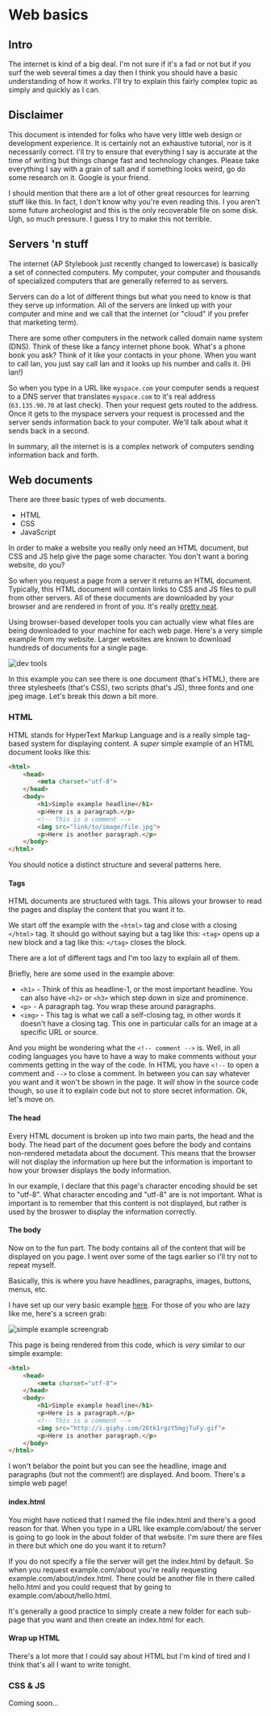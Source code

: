 # Web basics

## Intro

The internet is kind of a big deal. I'm not sure if it's a fad or not but if you surf the web several times a day then I think you should have a basic understanding of how it works. I'll try to explain this fairly complex topic as simply and quickly as I can.

## Disclaimer

This document is intended for folks who have very little web design or development experience. It is certainly not an exhaustive tutorial, nor is it necessarily correct. I'll try to ensure that everything I say is accurate at the time of writing but things change fast and technology changes. Please take everything I say with a grain of salt and if something looks weird, go do some research on it. Google is your friend.

I should mention that there are a lot of other great resources for learning stuff like this. In fact, I don't know why you're even reading this. I you aren't some future archeologist and this is the only recoverable file on some disk. Ugh, so much pressure. I guess I try to make this not terrible.

## Servers 'n stuff

The internet (AP Stylebook just recently changed to lowercase) is basically a set of connected computers. My computer, your computer and thousands of specialized computers that are generally referred to as servers.

Servers can do a lot of different things but what you need to know is that they serve up information. All of the servers are linked up with your computer and mine and we call that the internet (or "cloud" if you prefer that marketing term).

There are some other computers in the network called domain name system (DNS). Think of these like a fancy internet phone book. What's a phone book you ask? Think of it like your contacts in your phone. When you want to call Ian, you just say call Ian and it looks up his number and calls it. (Hi Ian!)

So when you type in a URL like `myspace.com` your computer sends a request to a DNS server that translates `myspace.com` to it's real address (`63.135.90.70` at last check). Then your request gets routed to the address. Once it gets to the myspace servers your request is processed and the server sends information back to your computer. We'll talk about what it sends back in a second.

In summary, all the internet is is a complex network of computers sending information back and forth.

## Web documents

There are three basic types of web documents.

* HTML
* CSS
* JavaScript

In order to make a website you really only need an HTML document, but CSS and JS help give the page some character. You don't want a boring website, do you?

So when you request a page from a server it returns an HTML document. Typically, this HTML document will contain links to CSS and JS files to pull from other servers. All of these documents are downloaded by your browser and are rendered in front of you. It's really [pretty neat](https://www.youtube.com/watch?v=Hm3JodBR-vs).

Using browser-based developer tools you can actually view what files are being downloaded to your machine for each web page. Here's a very simple example from my website. Larger websites are known to download hundreds of documents for a single page.

![dev tools](https://cloud.githubusercontent.com/assets/4853944/15237498/38e85e16-1883-11e6-9d1b-219a6de87d8a.png)

In this example you can see there is one document (that's HTML), there are three stylesheets (that's CSS), two scripts (that's JS), three fonts and one jpeg image. Let's break this down a bit more.

### HTML

HTML stands for HyperText Markup Language and is a really simple tag-based system for displaying content. A *super* simple example of an HTML document looks like this:

```html
<html>
	<head>
		<meta charset="utf-8">
	</head>
	<body>
		<h1>Simple example headline</h1>
		<p>Here is a paragraph.</p>
		<!-- This is a comment -->
		<img src="link/to/image/file.jpg">
		<p>Here is another paragraph.</p>
	</body>
</html>
```

You should notice a distinct structure and several patterns here.

#### Tags

HTML documents are structured with tags. This allows your browser to read the pages and display the content that you want it to.

We start off the example with the `<html>` tag and close with a closing `</html>` tag. It should go without saying but a tag like this: `<tag>` opens up a new block and a tag like this: `</tag>` closes the block.

There are a lot of different tags and I'm too lazy to explain all of them.

Briefly, here are some used in the example above:

* `<h1>` - Think of this as headline-1, or the most important headline. You can also have `<h2>` or `<h3>` which step down in size and prominence. 
* `<p>` - A paragraph tag. You wrap these around paragraphs.
* `<img>` - This tag is what we call a self-closing tag, in other words it doesn't have a closing tag. This one in particular calls for an image at a specific URL or source.

And you might be wondering what the `<!-- comment -->` is. Well, in all coding languages you have to have a way to make comments without your comments getting in the way of the code. In HTML you have `<!--` to open a comment and `-->` to close a comment. In between you can say whatever you want and it won't be shown in the page. It *will* show in the source code though, so use it to explain code but not to store secret information. Ok, let's move on.

#### The head

Every HTML document is broken up into two main parts, the head and the body. The head part of the document goes before the body and contains non-rendered metadata about the document. This means that the browser will not display the information up here but the information is important to how your browser displays the body information.

In our example, I declare that this page's character encoding should be set to "utf-8". What character encoding and "utf-8" are is not important. What is important is to remember that this content is not displayed, but rather is used by the broswer to display the information correctly.

#### The body

Now on to the fun part. The body contains all of the content that will be displayed on you page. I went over some of the tags earlier so I'll try not to repeat myself.

Basically, this is where you have headlines, paragraphs, images, buttons, menus, etc.

I have set up our very basic example [here](). For those of you who are lazy like me, here's a screen grab:

![simple example screengrab](https://cloud.githubusercontent.com/assets/4853944/15237941/abb75f88-1887-11e6-80ca-096b90b67478.png)

This page is being rendered from this code, which is *very* similar to our simple example:

```html
<html>
	<head>
		<meta charset="utf-8">
	</head>
	<body>
		<h1>Simple example headline</h1>
		<p>Here is a paragraph.</p>
		<!-- This is a comment -->
		<img src="http://i.giphy.com/26tk1rgzY5mgjTuFy.gif">
		<p>Here is another paragraph.</p>
	</body>
</html>
```

I won't belabor the point but you can see the headline, image and paragraphs (but not the comment!) are displayed. And boom. There's a simple web page!

#### index.html

You might have noticed that I named the file index.html and there's a good reason for that. When you type in a URL like example.com/about/ the server is going to go look in the about folder of that website. I'm sure there are files in there but which one do you want it to return?

If you do not specify a file the server will get the index.html by default. So when you request example.com/about you're really requesting example.com/about/index.html. There could be another file in there called hello.html and you could request that by going to example.com/about/hello.html.

It's generally a good practice to simply create a new folder for each sub-page that you want and then create an index.html for each.

#### Wrap up HTML

There's a lot more that I could say about HTML but I'm kind of tired and I think that's all I want to write tonight. 

### CSS & JS

Coming soon...

